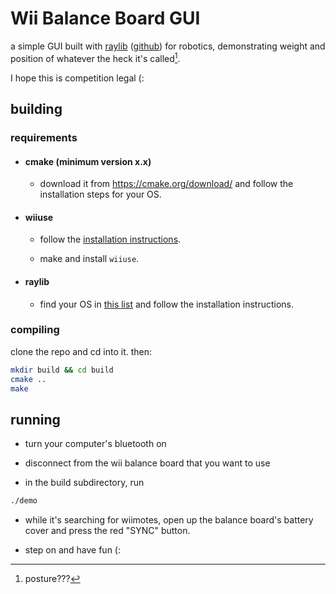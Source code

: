 # Wii Balance Board GUI

a simple GUI built with [raylib](https://raylib.com) ([github](https://github.com/raysan5/raylib/releases)) for robotics, demonstrating weight and position of whatever the heck it's called[^1].

I hope this is competition legal (:

## building

### requirements

- #### cmake (minimum version x.x)

  - download it from <https://cmake.org/download/> and follow the installation steps for your OS.

- #### wiiuse

  - follow the [installation instructions](https://github.com/wiiuse/wiiuse?tab=readme-ov-file#platforms-and-dependencies).

  - make and install `wiiuse`.

- #### raylib

  - find your OS in [this list](https://www.raylib.com/#supported-platforms) and follow the installation instructions.

### compiling

clone the repo and cd into it. then:

```bash
mkdir build && cd build
cmake ..
make
```

## running

- turn your computer's bluetooth on

- disconnect from the wii balance board that you want to use

- in the build subdirectory, run

```bash
./demo
```

- while it's searching for wiimotes, open up the balance board's battery cover and press the red "SYNC" button.

- step on and have fun (:

[^1]: posture???
